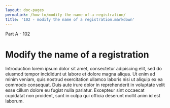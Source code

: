 ```yaml
---
layout: doc-pages
permalink: /how-to/modify-the-name-of-a-registration/
title: '102 - modify the name of a registration.markdown'
---
```


<span class="label label-warning">Part A - 102</span>

# Modify the name of a registration

Introduction lorem ipsum dolor sit amet, consectetur adipiscing elit, sed do eiusmod tempor incididunt ut labore et dolore magna aliqua. Ut enim ad minim veniam, quis nostrud exercitation ullamco laboris nisi ut aliquip ex ea commodo consequat. Duis aute irure dolor in reprehenderit in voluptate velit esse cillum dolore eu fugiat nulla pariatur. Excepteur sint occaecat cupidatat non proident, sunt in culpa qui officia deserunt mollit anim id est laborum.

